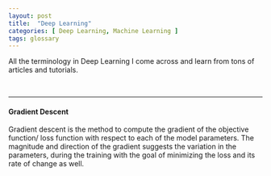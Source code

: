 ```yaml
---
layout: post
title:  "Deep Learning"
categories: [ Deep Learning, Machine Learning ]
tags: glossary
---
```


All the terminology in Deep Learning I come across and learn from tons of articles and tutorials.

<br>
<hr>

#### Gradient Descent

Gradient descent is the method to compute the gradient of the objective function/ loss function with respect to each of the model parameters. The magnitude and direction of the gradient suggests the variation in the parameters, during the training with the goal of minimizing the loss and its rate of change as well.




